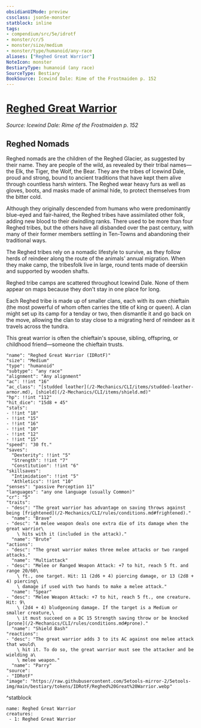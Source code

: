 ```yaml
---
obsidianUIMode: preview
cssclass: json5e-monster
statblock: inline
tags:
- compendium/src/5e/idrotf
- monster/cr/5
- monster/size/medium
- monster/type/humanoid/any-race
aliases: ["Reghed Great Warrior"]
NoteIcon: monster
BestiaryType: humanoid (any race)
SourceType: Bestiary
BookSource: Icewind Dale: Rime of the Frostmaiden p. 152
---
```

# [Reghed Great Warrior](2-Mechanics/CLI/bestiary/humanoid/reghed-great-warrior-idrotf.md)
*Source: Icewind Dale: Rime of the Frostmaiden p. 152*  

## Reghed Nomads

Reghed nomads are the children of the Reghed Glacier, as suggested by their name. They are people of the wild, as revealed by their tribal names—the Elk, the Tiger, the Wolf, the Bear. They are the tribes of Icewind Dale, proud and strong, bound to ancient traditions that have kept them alive through countless harsh winters. The Reghed wear heavy furs as well as gloves, boots, and masks made of animal hide, to protect themselves from the bitter cold.

Although they originally descended from humans who were predominantly blue-eyed and fair-haired, the Reghed tribes have assimilated other folk, adding new blood to their dwindling ranks. There used to be more than four Reghed tribes, but the others have all disbanded over the past century, with many of their former members settling in Ten-Towns and abandoning their traditional ways.

The Reghed tribes rely on a nomadic lifestyle to survive, as they follow herds of reindeer along the route of the animals' annual migration. When they make camp, the tribesfolk live in large, round tents made of deerskin and supported by wooden shafts.

Reghed tribe camps are scattered throughout Icewind Dale. None of them appear on maps because they don't stay in one place for long.

Each Reghed tribe is made up of smaller clans, each with its own chieftain (the most powerful of whom often carries the title of king or queen). A clan might set up its camp for a tenday or two, then dismantle it and go back on the move, allowing the clan to stay close to a migrating herd of reindeer as it travels across the tundra.

This great warrior is often the chieftain's spouse, sibling, offspring, or childhood friend—someone the chieftain trusts.

```statblock
"name": "Reghed Great Warrior (IDRotF)"
"size": "Medium"
"type": "humanoid"
"subtype": "any race"
"alignment": "Any alignment"
"ac": !!int "16"
"ac_class": "[studded leather](/2-Mechanics/CLI/items/studded-leather-armor.md), [shield](/2-Mechanics/CLI/items/shield.md)"
"hp": !!int "112"
"hit_dice": "15d8 + 45"
"stats":
- !!int "18"
- !!int "15"
- !!int "16"
- !!int "10"
- !!int "12"
- !!int "15"
"speed": "30 ft."
"saves":
  "Dexterity": !!int "5"
  "Strength": !!int "7"
  "Constitution": !!int "6"
"skillsaves":
  "Intimidation": !!int "5"
  "Athletics": !!int "10"
"senses": "passive Perception 11"
"languages": "any one language (usually Common)"
"cr": "5"
"traits":
- "desc": "The great warrior has advantage on saving throws against being [frightened](/2-Mechanics/CLI/rules/conditions.md#frightened)."
  "name": "Brave"
- "desc": "A melee weapon deals one extra die of its damage when the great warrior\
    \ hits with it (included in the attack)."
  "name": "Brute"
"actions":
- "desc": "The great warrior makes three melee attacks or two ranged attacks."
  "name": "Multiattack"
- "desc": "Melee or Ranged Weapon Attack: +7 to hit, reach 5 ft. and range 20/60\
    \ ft., one target. Hit: 11 (2d6 + 4) piercing damage, or 13 (2d8 + 4) piercing\
    \ damage if used with two hands to make a melee attack."
  "name": "Spear"
- "desc": "Melee Weapon Attack: +7 to hit, reach 5 ft., one creature. Hit: 9\
    \ (2d4 + 4) bludgeoning damage. If the target is a Medium or smaller creature,\
    \ it must succeed on a DC 15 Strength saving throw or be knocked [prone](/2-Mechanics/CLI/rules/conditions.md#prone)."
  "name": "Shield Bash"
"reactions":
- "desc": "The great warrior adds 3 to its AC against one melee attack that would\
    \ hit it. To do so, the great warrior must see the attacker and be wielding a\
    \ melee weapon."
  "name": "Parry"
"source":
- "IDRotF"
"image": "https://raw.githubusercontent.com/5etools-mirror-2/5etools-img/main/bestiary/tokens/IDRotF/Reghed%20Great%20Warrior.webp"
```
^statblock

```encounter-table
name: Reghed Great Warrior
creatures:
 - 1: Reghed Great Warrior
```